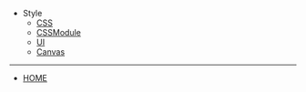 * Style
  * [CSS](./docs/web/Style/CSS.md)
  * [CSSModule](./docs/web/Style/CSSModule.md)
  * [UI](./docs/web/Style/UI.md)
  * [Canvas](./docs/web/Style/Canvas.md)

<hr/>

  * [HOME](/README.md)